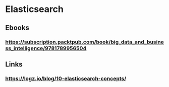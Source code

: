 # Elasticsearch
## Ebooks
### https://subscription.packtpub.com/book/big_data_and_business_intelligence/9781789956504
## Links
### https://logz.io/blog/10-elasticsearch-concepts/
